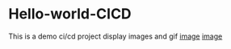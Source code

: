 # Hello-world-CICD
This is a demo ci/cd project 
display images and gif 
[image](https://github.com/Preciousdevv/Hello-world-CICD/blob/main/red.jfif)
[image](https://github.com/Preciousdevv/Hello-world-CICD/blob/main/WhatsApp%20Image%202025-07-11%20at%2012.09.59%20(2).jpeg)
